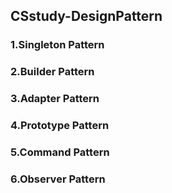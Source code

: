 ## CSstudy-DesignPattern

### 1.Singleton Pattern
### 2.Builder Pattern
### 3.Adapter Pattern
### 4.Prototype Pattern
### 5.Command Pattern
### 6.Observer Pattern
